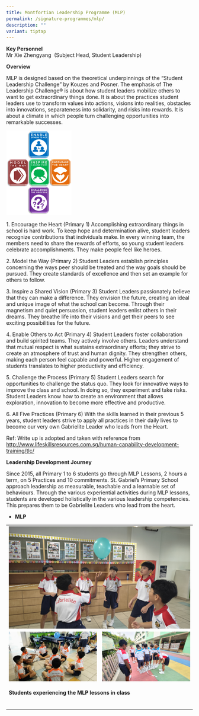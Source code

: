 ```yaml
---
title: Montfortian Leadership Programme (MLP)
permalink: /signature-programmes/mlp/
description: ""
variant: tiptap
---
```

<p><strong>Key Personnel</strong> 
<br>Mr Xie Zhengyang&nbsp; (Subject Head, Student Leadership)</p>
<p><strong>Overview</strong>
</p>
<p>MLP is designed based on the theoretical underpinnings of the “Student
Leadership Challenge” by Kouzes and Posner. The emphasis of The Leadership
Challenge® is about how student leaders mobilize others to want to get
extraordinary things done. It is about the practices student leaders use
to transform values into actions, visions into realities, obstacles into
innovations, separateness into solidarity, and risks into rewards. It is
about a climate in which people turn challenging opportunities into remarkable
successes.</p>
<div class="isomer-image-wrapper">
<img style="width:35%" height="auto" width="100%" src="/images/TLC%20Framework.png">
</div>
<p>1. Encourage the Heart (Primary 1) Accomplishing extraordinary things
in school is hard work. To keep hope and determination alive, student leaders
recognize contributions that individuals make. In every winning team, the
members need to share the rewards of efforts, so young student leaders
celebrate accomplishments. They make people feel like heroes.</p>
<p>2. Model the Way (Primary 2) Student Leaders establish principles concerning
the ways peer should be treated and the way goals should be pursued. They
create standards of excellence and then set an example for others to follow.</p>
<p>3. Inspire a Shared Vision (Primary 3) Student Leaders passionately believe
that they can make a difference. They envision the future, creating an
ideal and unique image of what the school can become. Through their magnetism
and quiet persuasion, student leaders enlist others in their dreams. They
breathe life into their visions and get their peers to see exciting possibilities
for the future.</p>
<p>4. Enable Others to Act (Primary 4) Student Leaders foster collaboration
and build spirited teams. They actively involve others. Leaders understand
that mutual respect is what sustains extraordinary efforts; they strive
to create an atmosphere of trust and human dignity. They strengthen others,
making each person feel capable and powerful. Higher engagement of students
translates to higher productivity and efficiency.</p>
<p>5. Challenge the Process (Primary 5) Student Leaders search for opportunities
to challenge the status quo. They look for innovative ways to improve the
class and school. In doing so, they experiment and take risks. Student
Leaders know how to create an environment that allows exploration, innovation
to become more effective and productive.</p>
<p>6. All Five Practices (Primary 6) With the skills learned in their previous
5 years, student leaders strive to apply all practices in their daily lives
to become our very own Gabrielite Leader who leads from the Heart.</p>
<p>Ref: Write up is adopted and taken with reference from
<br><a href="http://www.lifeskillsresources.com.sg/human-capability-development-training/tlc/" rel="noopener noreferrer nofollow" target="_blank">http://www.lifeskillsresources.com.sg/human-capability-development-training/tlc/</a>
</p>
<p><strong>Leadership Development Journey</strong>
</p>
<p>Since 2015, all Primary 1 to 6 students go through MLP Lessons, 2 hours
a term, on 5 Practices and 10 commitments. St. Gabriel’s Primary School
approach leadership as measurable, teachable and a learnable set of behaviours.
Through the various experiential activities during MLP lessons, students
are developed holistically in the various leadership competencies. This
prepares them to be Gabrielite Leaders who lead from the heart.&nbsp; &nbsp;</p>
<ul data-tight="true" class="tight">
<li>
<p><strong>MLP</strong>
</p>
</li>
</ul>
<table>
<tbody>
<tr>
<th rowspan="1" colspan="2">
<div class="isomer-image-wrapper">
<img style="width: 100%" height="auto" width="100%" alt="" src="/images/mlp1.jpg">
</div>
</th>
</tr>
<tr>
<td rowspan="1" colspan="1">
<div class="isomer-image-wrapper">
<img style="width: 100%" height="auto" width="100%" alt="" src="/images/mlp2.jpg">
</div>
</td>
<td rowspan="1" colspan="1">
<div class="isomer-image-wrapper">
<img style="width: 100%" height="auto" width="100%" alt="" src="/images/mlp3.jpg">
</div>
</td>
</tr>
<tr>
<td rowspan="1" colspan="2">
<p><strong>Students experiencing the MLP lessons in class</strong>
</p>
</td>
</tr>
<tr>
<td rowspan="1" colspan="1">
<p></p>
</td>
<td rowspan="1" colspan="1">
<p></p>
</td>
</tr>
</tbody>
</table>
<p></p>